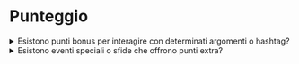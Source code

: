 # Punteggio

<details>

<summary>Esistono punti bonus per interagire con determinati argomenti o hashtag?</summary>

Potrebbero esserci punti bonus 👀 \
Stai attento agli obiettivi collettivi e assicurati di utilizzare #XBorg, $XBG e #XBG nei tuoi post.

</details>

<details>

<summary>Esistono eventi speciali o sfide che offrono punti extra?</summary>

Il meta-gioco prevede lo sblocco collaborativo del montepremi collettivo, il quale può aumentare considerevolmente le tue guadagni.

</details>
